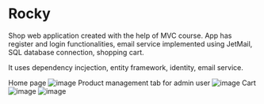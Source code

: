 # Rocky
Shop web application created with the help of MVC course. App has register and login functionalities, email service implemented using JetMail, SQL database connection,
shopping cart.

It uses dependency incjection, entity framework, identity, email service. 

Home page
![image](https://github.com/BZiolkow/Rocky/assets/98949201/b653f8a4-c442-4224-9f38-06a0a061ebdd)
Product management tab for admin user
![image](https://github.com/BZiolkow/Rocky/assets/98949201/14838c86-1f1a-4865-8c22-8081b1490c14)
Cart
![image](https://github.com/BZiolkow/Rocky/assets/98949201/a97a9ba9-1443-493f-8bff-d40154e23efb)
![image](https://github.com/BZiolkow/Rocky/assets/98949201/ba447fbb-129e-47e0-8de1-9775850d88f9)
